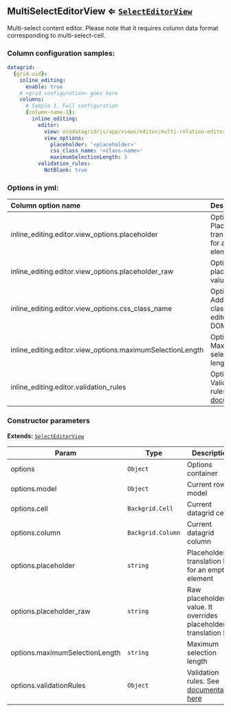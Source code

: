 <a name="module_MultiSelectEditorView"></a>
## MultiSelectEditorView ⇐ <code>[SelectEditorView](./select-editor-view.md)</code>
Multi-select content editor. Please note that it requires column data format
corresponding to multi-select-cell.

### Column configuration samples:
``` yml
datagrid:
  {grid-uid}:
    inline_editing:
      enable: true
    # <grid configuration> goes here
    columns:
      # Sample 1. Full configuration
      {column-name-1}:
        inline_editing:
          editor:
            view: orodatagrid/js/app/views/editor/multi-relation-editor-view
            view_options:
              placeholder: '<placeholder>'
              css_class_name: '<class-name>'
              maximumSelectionLength: 3
          validation_rules:
            NotBlank: true
```

### Options in yml:

Column option name                                  | Description
:---------------------------------------------------|:-----------
inline_editing.editor.view_options.placeholder      | Optional. Placeholder translation key for an empty element
inline_editing.editor.view_options.placeholder_raw  | Optional. Raw placeholder value
inline_editing.editor.view_options.css_class_name   | Optional. Additional css class name for editor view DOM el
inline_editing.editor.view_options.maximumSelectionLength | Optional. Maximum selection length
inline_editing.editor.validation_rules | Optional. Validation rules. See [documentation](https://goo.gl/j9dj4Y)

### Constructor parameters

**Extends:** <code>[SelectEditorView](./select-editor-view.md)</code>  

| Param | Type | Description |
| --- | --- | --- |
| options | <code>Object</code> | Options container |
| options.model | <code>Object</code> | Current row model |
| options.cell | <code>Backgrid.Cell</code> | Current datagrid cell |
| options.column | <code>Backgrid.Column</code> | Current datagrid column |
| options.placeholder | <code>string</code> | Placeholder translation key for an empty element |
| options.placeholder_raw | <code>string</code> | Raw placeholder value. It overrides placeholder translation key |
| options.maximumSelectionLength | <code>string</code> | Maximum selection length |
| options.validationRules | <code>Object</code> | Validation rules. See [documentation here](https://goo.gl/j9dj4Y) |

